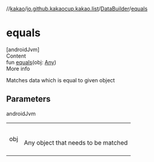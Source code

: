 //[kakao](../../../index.md)/[io.github.kakaocup.kakao.list](../index.md)/[DataBuilder](index.md)/[equals](equals.md)



# equals  
[androidJvm]  
Content  
fun [equals](equals.md)(obj: [Any](https://kotlinlang.org/api/latest/jvm/stdlib/kotlin/-any/index.html))  
More info  


Matches data which is equal to given object



## Parameters  
  
androidJvm  
  
| | |
|---|---|
| <a name="io.github.kakaocup.kakao.list/DataBuilder/equals/#kotlin.Any/PointingToDeclaration/"></a>obj| <a name="io.github.kakaocup.kakao.list/DataBuilder/equals/#kotlin.Any/PointingToDeclaration/"></a><br><br>Any object that needs to be matched<br><br>|
  
  



